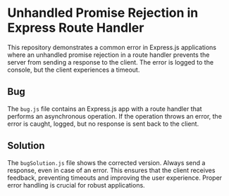 # Unhandled Promise Rejection in Express Route Handler

This repository demonstrates a common error in Express.js applications where an unhandled promise rejection in a route handler prevents the server from sending a response to the client.  The error is logged to the console, but the client experiences a timeout.

## Bug

The `bug.js` file contains an Express.js app with a route handler that performs an asynchronous operation. If the operation throws an error, the error is caught, logged, but no response is sent back to the client.

## Solution

The `bugSolution.js` file shows the corrected version.  Always send a response, even in case of an error. This ensures that the client receives feedback, preventing timeouts and improving the user experience.  Proper error handling is crucial for robust applications.